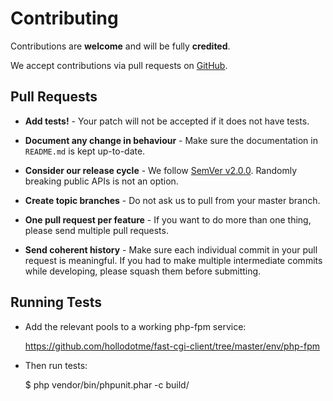 # Contributing

Contributions are **welcome** and will be fully **credited**.

We accept contributions via pull requests on [GitHub](https://github.com/hollodotme/fast-cgi-client).

## Pull Requests

- **Add tests!** - Your patch will not be accepted if it does not have tests.

- **Document any change in behaviour** - Make sure the documentation in `README.md` is kept up-to-date.

- **Consider our release cycle** - We follow [SemVer v2.0.0](http://semver.org/). Randomly breaking public APIs is not an option.

- **Create topic branches** - Do not ask us to pull from your master branch.

- **One pull request per feature** - If you want to do more than one thing, please send multiple pull requests.

- **Send coherent history** - Make sure each individual commit in your pull request is meaningful. If you had to make multiple intermediate commits while developing, please squash them before submitting.


## Running Tests

 - Add the relevant pools to a working php-fpm service:
 
    https://github.com/hollodotme/fast-cgi-client/tree/master/env/php-fpm
 
 - Then run tests:

    $ php vendor/bin/phpunit.phar -c build/
